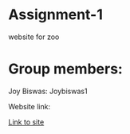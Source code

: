 # Assignment-1
website for zoo

# Group members:
Joy Biswas: Joybiswas1

Website link:

[Link to site](https://joybiswas1.github.io/Assignment-1/)